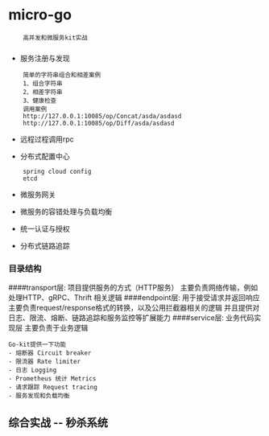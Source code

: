 # micro-go
```
    高并发和微服务kit实战
```
###

+ 服务注册与发现

```
    简单的字符串组合和相差案例
    1、组合字符串
    2、相差字符串
    3、健康检查
    调用案例
    http://127.0.0.1:10085/op/Concat/asda/asdasd
    http://127.0.0.1:10085/op/Diff/asda/asdasd
```

- 远程过程调用rpc


+ 分布式配置中心

```cassandraql
    spring cloud config
    etcd
```  

+ 微服务网关


+ 微服务的容错处理与负载均衡


+ 统一认证与授权


+ 分布式链路追踪


### 目录结构
####transport层: 项目提供服务的方式（HTTP服务）
    主要负责网络传输，例如处理HTTP、gRPC、Thrift 相关逻辑
####endpoint层: 用于接受请求并返回响应
    主要负责request/response格式的转换，以及公用拦截器相关的逻辑
    并且提供对日志、限流、熔断、链路追踪和服务监控等扩展能力
####service层: 业务代码实现层
    主要负责于业务逻辑
```
Go-kit提供一下功能
- 熔断器 Circuit breaker
- 限流器 Rate limiter
- 日志 Logging
- Prometheus 统计 Metrics
- 请求跟踪 Request tracing
- 服务发现和负载均衡 
```


## 综合实战 -- 秒杀系统
  
